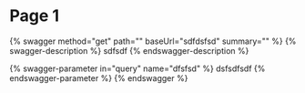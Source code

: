# Page 1

{% swagger method="get" path="" baseUrl="sdfdsfsd" summary="" %}
{% swagger-description %}
sdfsdf
{% endswagger-description %}

{% swagger-parameter in="query" name="dfsfsd" %}
dsfsdfsdf
{% endswagger-parameter %}
{% endswagger %}
